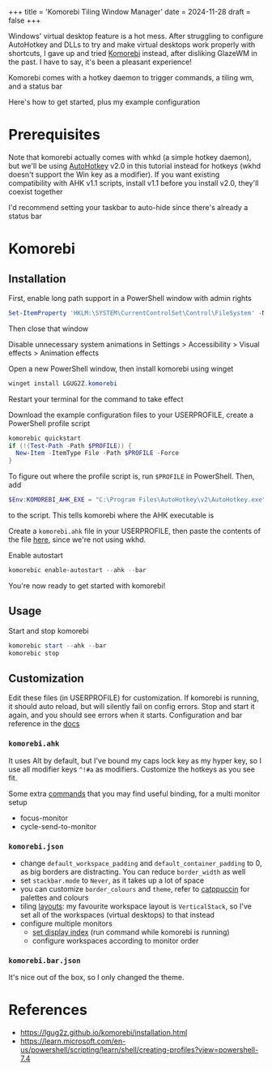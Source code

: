 +++
title = 'Komorebi Tiling Window Manager'
date = 2024-11-28
draft = false
+++

Windows' virtual desktop feature is a hot mess. After struggling to configure AutoHotkey and DLLs to try and make virtual desktops work properly with shortcuts, I gave up and tried [Komorebi](https://lgug2z.github.io/komorebi/) instead, after disliking GlazeWM in the past. I have to say, it's been a pleasant experience!

Komorebi comes with a hotkey daemon to trigger commands, a tiling wm, and a status bar

Here's how to get started, plus my example configuration
# Prerequisites
Note that komorebi actually comes with whkd (a simple hotkey daemon), but we'll be using [AutoHotkey](https://www.autohotkey.com/) v2.0 in this tutorial instead for hotkeys (wkhd doesn't support the Win key as a modifier). If you want existing compatibility with AHK v1.1 scripts, install v1.1 before you install v2.0, they'll coexist together

I'd recommend setting your taskbar to auto-hide since there's already a status bar
# Komorebi
## Installation
First, enable long path support in a PowerShell window with admin rights
```PowerShell
Set-ItemProperty 'HKLM:\SYSTEM\CurrentControlSet\Control\FileSystem' -Name 'LongPathsEnabled' -Value 1
```

Then close that window

Disable unnecessary system animations in Settings > Accessibility > Visual effects > Animation effects

Open a new PowerShell window, then install komorebi using winget
```PowerShell
winget install LGUG2Z.komorebi
```

Restart your terminal for the command to take effect

Download the example configuration files to your USERPROFILE, create a PowerShell profile script
```PowerShell
komorebic quickstart
if (!(Test-Path -Path $PROFILE)) {
  New-Item -ItemType File -Path $PROFILE -Force
}
```

To figure out where the profile script is, run `$PROFILE` in PowerShell. Then, add
```PowerShell
$Env:KOMOREBI_AHK_EXE = "C:\Program Files\AutoHotkey\v2\AutoHotkey.exe"
```
to the script. This tells komorebi where the AHK executable is

Create a `komorebi.ahk` file in your USERPROFILE, then paste the contents of the file [here](https://lgug2z.github.io/komorebi/common-workflows/autohotkey.html), since we're not using wkhd.

Enable autostart
```PowerShell
komorebic enable-autostart --ahk --bar
```

You're now ready to get started with komorebi!
## Usage
Start and stop komorebi
```PowerShell
komorebic start --ahk --bar
komorebic stop
```
## Customization
Edit these files (in USERPROFILE) for customization. If komorebi is running, it should auto reload, but will silently fail on config errors. Stop and start it again, and you should see errors when it starts. Configuration and bar reference in the [docs](https://lgug2z.github.io/)
### `komorebi.ahk`
It uses Alt by default, but I've bound my caps lock key as my hyper key, so I use all modifier keys `^!#a` as modifiers. Customize the hotkeys as you see fit.

Some extra [commands](https://lgug2z.github.io/komorebi/cli/quickstart.html) that you may find useful binding, for a multi monitor setup
- focus-monitor
- cycle-send-to-monitor
### `komorebi.json`
- change `default_workspace_padding` and `default_container_padding` to 0, as big borders are distracting. You can reduce `border_width` as well
- set `stackbar.mode` to `Never`, as it takes up a lot of space
- you can customize `border_colours` and `theme`, refer to [catppuccin](https://catppuccin.com/palette) for palettes and colours
- tiling [layouts](https://lgug2z.github.io/komorebi/example-configurations.html#layouts): my favourite workspace layout is `VerticalStack`, so I've set all of the workspaces (virtual desktops) to that instead
- configure multiple monitors
	- [set display index](https://lgug2z.github.io/komorebi/common-workflows/set-display-index.html) (run command while komorebi is running)
	- configure workspaces according to monitor order
### `komorebi.bar.json`
It's nice out of the box, so I only changed the theme.
# References
- https://lgug2z.github.io/komorebi/installation.html
- https://learn.microsoft.com/en-us/powershell/scripting/learn/shell/creating-profiles?view=powershell-7.4